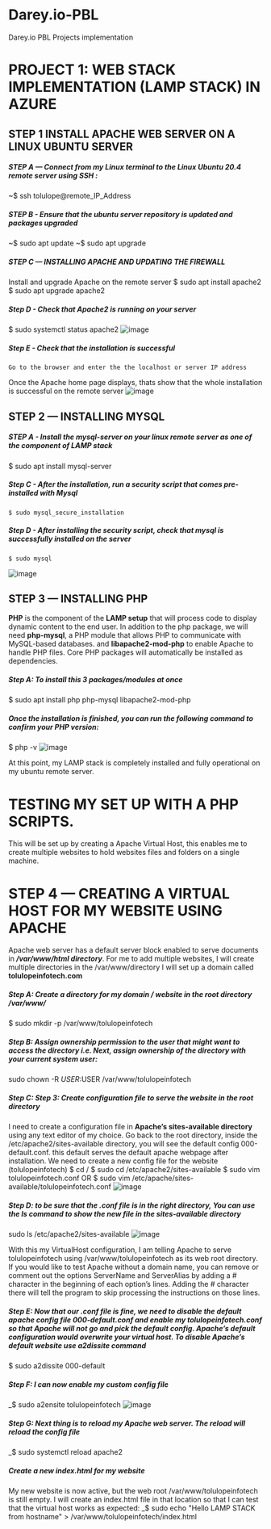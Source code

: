 # Darey.io-PBL
Darey.io PBL Projects implementation


# PROJECT 1: WEB STACK IMPLEMENTATION (LAMP STACK) IN AZURE 

## STEP 1 INSTALL APACHE WEB SERVER ON A LINUX UBUNTU SERVER

   ##### STEP A — Connect from my Linux terminal to the Linux Ubuntu 20.4 remote server using SSH : 
~$ ssh tolulope@remote_IP_Address

##### STEP B - Ensure that the ubuntu server repository is updated and packages upgraded
~$ sudo apt update
~$ sudo apt upgrade

##### STEP C — INSTALLING APACHE AND UPDATING THE FIREWALL
Install and upgrade Apache on the remote server
$ sudo apt install apache2
$ sudo apt upgrade apache2

##### Step D - Check that Apache2 is running on your server
$ sudo systemctl status apache2
![image](https://user-images.githubusercontent.com/56724044/127899991-f6ffa41f-405d-49b3-80ea-657da17d5a8c.png)

##### Step E - Check that the installation is successful
	Go to the browser and enter the the localhost or server IP address
Once the Apache home page displays, thats show that the whole installation is successful on the remote server
![image](https://user-images.githubusercontent.com/56724044/127900667-9f2836af-bd99-4889-ac6a-eddbf5b21046.png)


## STEP 2 — INSTALLING MYSQL

##### STEP A - Install the mysql-server on your linux remote server as one of the component of LAMP stack
$ sudo apt install mysql-server

##### Step C - After the installation, run a security script that comes pre-installed with Mysql
	$ sudo mysql_secure_installation
##### Step D - After installing the security script, check that mysql is successfully installed on the server
	$ sudo mysql
![image](https://user-images.githubusercontent.com/56724044/127902121-de3b75de-fe54-4c8a-b71c-60755b3b9467.png)

## STEP 3 — INSTALLING PHP
**PHP** is the component of the **LAMP setup** that will process code to display dynamic content to the end user. In addition to the php package, we will need **php-mysql**, a PHP module that allows PHP to communicate with MySQL-based databases. and **libapache2-mod-php** to enable Apache to handle PHP files. Core PHP packages will automatically be installed as dependencies.

##### Step A: To install this 3 packages/modules at once
$ sudo apt install php php-mysql libapache2-mod-php

##### Once the installation is finished, you can run the following command to confirm your PHP version:
$ php -v
![image](https://user-images.githubusercontent.com/56724044/127903387-5320fa22-3297-4b66-870c-4b82d1d95e68.png)

At this point, my LAMP stack is completely installed and fully operational on my ubuntu remote server.


# TESTING MY SET UP WITH A PHP SCRIPTS.
This will be set up by creating a Apache Virtual Host, this enables me to create multiple websites to hold websites files and folders on a single machine.

# STEP 4 — CREATING A VIRTUAL HOST FOR MY WEBSITE USING APACHE
Apache web server has a default server block enabled to serve documents in **_/var/www/html directory_**. For me to add multiple websites, I will create multiple directories in the /var/www/directory
I will set up a domain called **tolulopeinfotech.com**

##### Step A: Create a directory for my domain / website in the root directory /var/www/
$ sudo mkdir -p /var/www/tolulopeinfotech

##### Step B: Assign ownership permission to the user that might want to access the directory i.e. Next, assign ownership of the directory with your current system user:
sudo chown -R $USER:$USER /var/www/tolulopeinfotech

##### Step C: Step 3: Create configuration file to serve the website in the root directory
I need to create a configuration file in **Apache’s sites-available directory** using any text editor of my choice. 
Go back to the root directory, inside the /etc/apache2/sites-available directory, you will see the default config 000-default.conf. this default serves the default apache webpage after installation. We need to create a new config file for the website (tolulopeinfotech) 
$ cd /
$ sudo cd /etc/apache2/sites-available
$ sudo vim tolulopeinfotech.conf    OR
$ sudo vim  /etc/apache/sites-available/tolulopeinfotech.conf
![image](https://user-images.githubusercontent.com/56724044/127907360-40442155-e280-496b-b2ff-c4543e9f2b56.png)

##### Step D: to be sure that the .conf file is in the right directory, You can use the ls command to show the new file in the sites-available directory
sudo ls /etc/apache2/sites-available
![image](https://user-images.githubusercontent.com/56724044/127907696-9e473297-2e7f-4f6d-8124-5da3c267cbb0.png)

With this my VirtualHost configuration, I am telling Apache to serve tolulopeinfotech using /var/www/tolulopeinfotech as its web root directory. If you would like to test Apache without a domain name, you can remove or comment out the options ServerName and ServerAlias by adding a # character in the beginning of each option’s lines. Adding the # character there will tell the program to skip processing the instructions on those lines.

##### Step E: Now that our .conf file is fine, we need to disable the default apache config file 000-default.conf and enable my tolulopeinfotech.conf so that Apache will not go and pick the default config. Apache’s default configuration would overwrite your virtual host. To disable Apache’s default website use a2dissite command 
$ sudo a2dissite 000-default

##### Step F: I can now enable my custom config file
_$ sudo a2ensite tolulopeinfotech
![image](https://user-images.githubusercontent.com/56724044/127908423-cfef08ad-d5b9-42a3-b5b3-a4d06bcda485.png)

##### Step G: Next thing is to reload my Apache web server. The reload will reload the config file
_$ sudo systemctl reload apache2

##### Create a new index.html for my website
My new website is now active, but the web root /var/www/tolulopeinfotech is still empty. I will create an index.html file in that location so that I can test that the virtual host works as expected:
_$ sudo echo "Hello LAMP STACK from hostname" > /var/www/tolulopeinfotech/index.html











